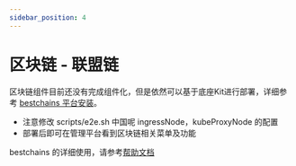 ```yaml
---
sidebar_position: 4
---
```


# 区块链 - 联盟链

区块链组件目前还没有完成组件化，但是依然可以基于底座Kit进行部署，详细参考 [bestchains 平台安装](https://bestchains.github.io/website/docs/QuickStart/installation#2-%E5%AE%89%E8%A3%85-baas-component)。

- 注意修改 scripts/e2e.sh 中国呢 ingressNode，kubeProxyNode 的配置
- 部署后即可在管理平台看到区块链相关菜单及功能

bestchains 的详细使用，请参考[帮助文档](https://bestchains.github.io/website/)
